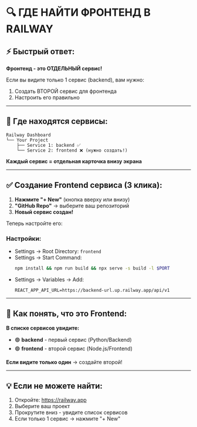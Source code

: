 # 🔍 ГДЕ НАЙТИ ФРОНТЕНД В RAILWAY

## ⚡ Быстрый ответ:

**Фронтенд - это ОТДЕЛЬНЫЙ сервис!**

Если вы видите только 1 сервис (backend), вам нужно:
1. Создать ВТОРОЙ сервис для фронтенда
2. Настроить его правильно

---

## 📍 Где находятся сервисы:

```
Railway Dashboard
└── Your Project
    ├── Service 1: backend ✅
    └── Service 2: frontend ❌ (нужно создать!)
```

**Каждый сервис = отдельная карточка внизу экрана**

---

## ✅ Создание Frontend сервиса (3 клика):

1. **Нажмите "+ New"** (кнопка вверху или внизу)
2. **"GitHub Repo"** → выберите ваш репозиторий
3. **Новый сервис создан!**

Теперь настройте его:

### Настройки:
- Settings → Root Directory: `frontend`
- Settings → Start Command: 
  ```bash
  npm install && npm run build && npx serve -s build -l $PORT
  ```
- Settings → Variables → Add:
  ```
  REACT_APP_API_URL=https://backend-url.up.railway.app/api/v1
  ```

---

## 🎯 Как понять, что это Frontend:

**В списке сервисов увидите:**
- 🟢 **backend** - первый сервис (Python/Backend)
- 🟢 **frontend** - второй сервис (Node.js/Frontend)

**Если видите только один** → создайте второй!

---

## 💡 Если не можете найти:

1. Откройте: https://railway.app
2. Выберите ваш проект
3. Прокрутите вниз - увидите список сервисов
4. Если только 1 сервис → нажмите "+ New"

